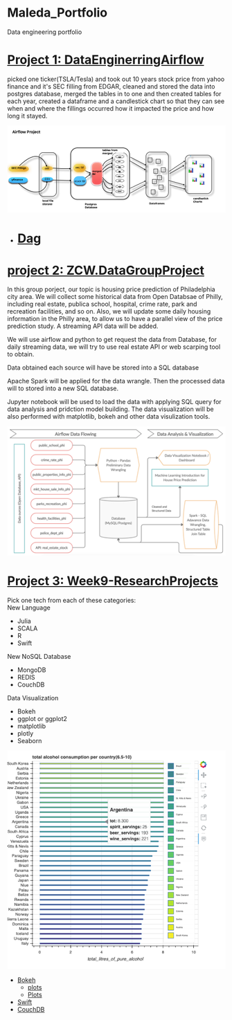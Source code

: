 # Maleda_Portfolio

Data engineering portfolio

# [Project 1: DataEnginerringAirflow](https://github.com/malbt/DataEnginerringAirflow)
picked one ticker(TSLA/Tesla) and took out 10 years stock price from yahoo finance and it's SEC filling from EDGAR,
cleaned and stored the data into postgres database, merged the tables in to one and then created tables for each year, 
created a dataframe and a candlestick chart so that they can see when and where the fillings occurred how it impacted 
the price and how long it stayed.<br>

![](/images/airflowpipe.jpg.png)

  - # [Dag](https://github.com/malbt/DataEnginerringAirflow/blob/master/getdata.py)

# [project 2: ZCW.DataGroupProject](https://github.com/malbt/ZCW.DataGroupProject)

In this group porject, our topic is housing price prediction of Philadelphia city area. We will collect some historical data from Open Databsae of Philly, including real estate, publica school, hospital, crime rate, park and recreation facilities, and so on. Also, we will update some daily housing information in the Philly area, to allow us to have a parallel view of the price prediction study. A streaming API data will be added.

We will use airflow and python to get request the data from Database, for daily streaming data, we will try to use real estate API or web scarping tool to obtain.

Data obtained each source will have be stored into a SQL database

Apache Spark will be applied for the data wrangle. Then the processed data will to stored into a new SQL database.

Jupyter notebook will be used to load the data with applying SQL query for data analysis and pridction model building. The data visualization will be also performed with matplotlib, bokeh and other data visulization tools.

![](/images/finalproject.jpg.png)


# [Project 3: Week9-ResearchProjects](https://github.com/malbt/Week9-ResearchProjects)

Pick one tech from each of these categories:<br>
New Language
  - Julia
  - SCALA
  - R
  - Swift<br>
  
New NoSQL Database<br>
  - MongoDB
  - REDIS
  - CouchDB<br>
  
Data Visualization<br>
  - Bokeh
  - ggplot or ggplot2
  - matplotlib
  - plotly
  - Seaborn

![](/images/bkex.jpg.png)


  - [Bokeh](https://github.com/malbt/Week9-ResearchProjects/blob/master/Bokeh.ipynb)
      - [plots](https://github.com/malbt/Week9-ResearchProjects/blob/master/wrdex.jpg.png)
      - [Plots](https://github.com/malbt/Week9-ResearchProjects/blob/master/pex.jpg.png)
  - [Swift](https://github.com/malbt/Week9-ResearchProjects/blob/master/Swift.ipynb)
  - [CouchDB](https://github.com/malbt/Week9-ResearchProjects/blob/master/CouchDB.ipynb)
